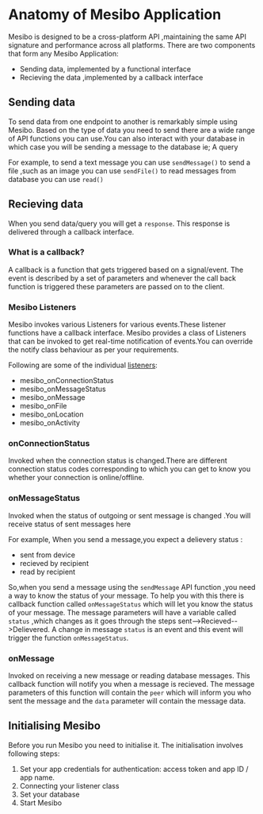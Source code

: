 Anatomy of Mesibo Application
========

Mesibo is designed to be a cross-platform API ,maintaining the same API signature and performance across all platforms.
There are two components that form any Mesibo Application:
- Sending data, implemented by a functional interface
- Recieving the data ,implemented by a callback interface

Sending data
--------
To send data from one endpoint to another is remarkably simple using Mesibo. Based on the type of data you need to send there are a wide range of API functions you can use.You can also interact with your database in which case you will be sending a message to the database ie; A query 

For example,
to send a text message you can use `sendMessage()`
to send a file ,such as an image you can use `sendFile()`
to read messages from database you can use `read()`

Recieving data
------------
When you send data/query you will get a `response`. This response is delivered through a callback interface. 

### What is a callback?
A callback is a function that gets triggered based on a signal/event. The event is described by a set of parameters and whenever the call back function is triggered these parameters are passed on to the client. 


### Mesibo Listeners
Mesibo invokes various Listeners for various events.These listener functions have a callback interface.
Mesibo provides a class of Listeners that can be invoked to get real-time notification of events.You can override the notify class behaviour as per your requirements.

Following are some of the individual [listeners](https://mesibo.com/documentation/api/listeners/):

- mesibo_onConnectionStatus
- mesibo_onMessageStatus
- mesibo_onMessage
- mesibo_onFile
- mesibo_onLocation
- mesibo_onActivity

### onConnectionStatus 
Invoked when the connection status is changed.There are different connection status codes corresponding to which you can get to know you whether your connection is online/offline. 

### onMessageStatus
Invoked when the status of outgoing or sent message is changed .You will receive status of sent messages here

For example,
When you send a message,you expect a delievery status : 
- sent from device
- recieved by recipient
- read by recipient

So,when you send a message using the `sendMessage` API function ,you need a way to know the status of your message. To help you with this there is callback function called `onMessageStatus` which will let you know the status of your message. The message parameters will have a variable called `status` ,which changes as it goes through the steps sent-->Recieved-->Delievered. A change in message `status` is an event and this event will trigger the function `onMessageStatus`.


### onMessage
Invoked on receiving a new message or reading database messages. This callback function will notify you when a message is recieved. The message parameters of this function will contain the `peer` which will inform you who sent the message and the `data` parameter will contain the message data.



Initialising Mesibo
----------
Before you run Mesibo you need to initialise it. The initialisation involves following steps:
1. Set your app credentials for authentication: access token and app ID / app name.
2. Connecting your listener class
3. Set your database
4. Start Mesibo
 


